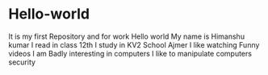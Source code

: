 # Hello-world
It is my first Repository and for work
Hello world My name is Himanshu kumar
I read in class 12th 
I study in KV2 School Ajmer
I like watching Funny videos
I am Badly interesting in computers
I like to manipulate computers security
